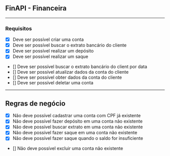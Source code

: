## FinAPI - Financeira

---

### Requisitos

- [x] Deve ser possível criar uma conta 
- [x] Deve ser possível buscar o extrato bancário do cliente
- [x] Deve ser possível realizar um depósito
- [x] Deve ser possível realizar um saque
- [] Deve ser possível buscar o extrato bancário do client por data
- [] Deve ser possível atualizar dados da conta do cliente
- [] Deve ser possível obter dados da conta do cliente
- [] Deve ser possível deletar uma conta

---

## Regras de negócio

- [x] Não deve possível cadastrar uma conta com CPF já existente
- [x] Não deve possível fazer depósito em uma conta não existente
- [x] Não deve possível buscar extrato em uma conta não existente
- [x] Não deve possível fazer saque em uma conta não existente
- [x] Não deve possível fazer saque quando o saldo for insuficiente
- [] Não deve possível excluir uma conta não existente